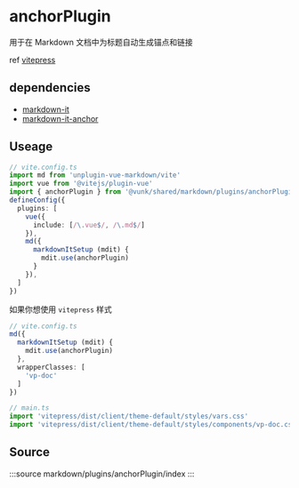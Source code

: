 # anchorPlugin

用于在 Markdown 文档中为标题自动生成锚点和链接

ref [vitepress](https://github.com/vuejs/vitepress/blob/b2fa9326c727170d127d950971480b6d9f6bb82d/src/node/markdown/markdown.ts#L245)

## dependencies

+ [markdown-it](http://npm.im/markdown-it)
+ [markdown-it-anchor](http://npm.im/markdown-it-anchor)

## Useage

```ts
// vite.config.ts
import md from 'unplugin-vue-markdown/vite'
import vue from '@vitejs/plugin-vue'
import { anchorPlugin } from '@vunk/shared/markdown/plugins/anchorPlugin'
defineConfig({
  plugins: [
    vue({
      include: [/\.vue$/, /\.md$/]
    }),
    md({
      markdownItSetup (mdit) {
        mdit.use(anchorPlugin)
      }
    }),
  ]
})
```

如果你想使用 `vitepress` 样式
```ts 
// vite.config.ts
md({
  markdownItSetup (mdit) {
    mdit.use(anchorPlugin)
  },
  wrapperClasses: [
    'vp-doc'
  ]
})

// main.ts
import 'vitepress/dist/client/theme-default/styles/vars.css'
import 'vitepress/dist/client/theme-default/styles/components/vp-doc.css'
```


## Source

:::source
markdown/plugins/anchorPlugin/index
:::
